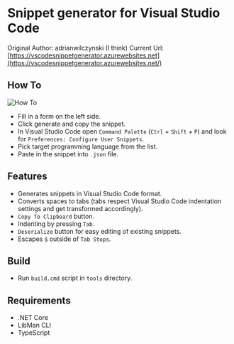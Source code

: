 # Snippet generator for Visual Studio Code

Original Author: adrianwilczynski (I think)
Current Url: [https://vscodesnippetgenerator.azurewebsites.net](https://vscodesnippetgenerator.azurewebsites.net/)

## How To

![How To](img/howTo.gif)

- Fill in a form on the left side.
- Click generate and copy the snippet.
- In Visual Studio Code open `Command Palette` (`Ctrl` + `Shift` + `P`) and look for `Preferences: Configure User Snippets`.
- Pick target programming language from the list.
- Paste in the snippet into `.json` file.

## Features

- Generates snippets in Visual Studio Code format.
- Converts spaces to tabs (tabs respect Visual Studio Code indentation settings and get transformed accordingly).
- `Copy To Clipboard` button.
- Indenting by pressing `Tab`.
- `Deserialize` button for easy editing of existing snippets.
- Escapes `$` outside of `Tab Stops`.

## Build

- Run `build.cmd` script in `tools` directory.

## Requirements

- .NET Core
- LibMan CLI
- TypeScript
